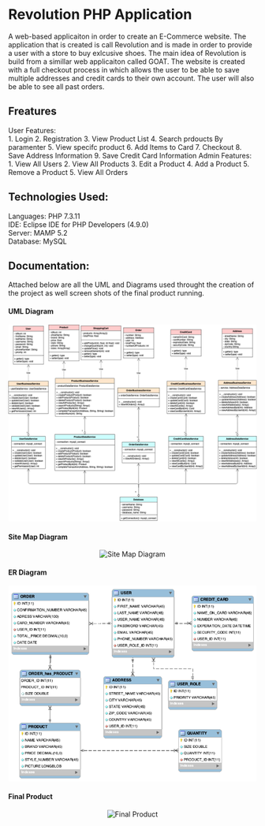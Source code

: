 # Revolution PHP Application

A web-based applicaiton in order to create an E-Commerce website. The application that is created is call Revolution and is made in order to provide a user with a store to buy exlcusive shoes. The main idea of Revolution is build from a simillar web applicaiton called GOAT. The website is created with a full checkout process in which allows the user to be able to save multiple addresses and credit cards to their own account. The user will also be able to see all past orders.

<h2>Freatures</h2>
    User Features:<br>
        1. Login
        2. Registration
        3. View Product List
        4. Search prdoucts By paramenter
        5. View specifc product
        6. Add Items to Card
        7. Checkout
        8. Save Address Information
        9. Save Credit Card Information
    Admin Features:
        1. View All Users
        2. View All Products
        3. Edit a Product
        4. Add a Product
        5. Remove a Product
        5. View All Orders

<h2>Technologies Used:</h2>
Languages: PHP 7.3.11<br>
IDE: Eclipse IDE for PHP Developers (4.9.0)<br>
Server: MAMP 5.2<br>
Database: MySQL<br>

<h2>Documentation:</h2>

Attached below are all the UML and Diagrams used throught the creation of the project as well screen shots of the final product running. 

<h4>UML Diagram</h4>

<p align="center">
	<img src="Revolution_Photos/UML_Class_Diagram.png" alt="UML Class Diagram"/>
</p>

<h4>Site Map Diagram</h4>

<p align="center">
	<img src="Revolution_Photos/Sitemap_Diagram.png" alt="Site Map Diagram"/>
</p>

<h4>ER Diagram</h4>

<p align="center">
	<img src="Revolution_Photos/ER_Diagram.png" alt="ER Diagram"/>
</p>

<h4>Final Product</h4>

<p align="center">
	<img src="Revolution_Photos/Final_Product_Screenshots.png" alt="Final Product"/>
</p>

